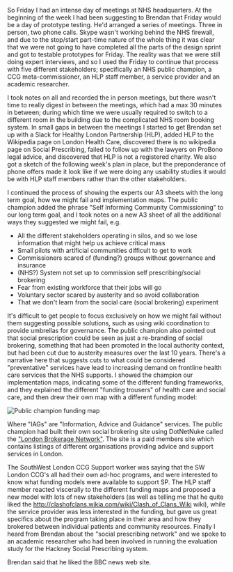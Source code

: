 So Friday I had an intense day of meetings at NHS headquarters.  At the beginning of the week I had been suggesting to Brendan that Friday would be a day of prototype testing.  He'd arranged a series of meetings.  Three in person, two phone calls.  Skype wasn't working behind the NHS firewall, and due to the stop/start part-time nature of the whole thing it was clear that we were not going to have completed all the parts of the design sprint and got to testable prototypes for Friday.  The reality was that we were still doing expert interviews, and so I used the Friday to continue that process with five different stakeholders; specifically an NHS public champion, a CCG meta-commissioner, an HLP staff member, a service provider and an academic researcher.

I took notes on all and recorded the in person meetings, but there wasn't time to really digest in between the meetings, which had a max 30 minutes in between; during which time we were usually required to switch to a different room in the building due to the complicated NHS room booking system.  In small gaps in between the meetings I started to get Brendan set up with a Slack for Healthy London Partnership (HLP), added HLP to the Wikipedia page on London Health Care, discovered there is no wikipedia page on Social Prescribing, failed to follow up with the lawyers on ProBono legal advice, and discovered that HLP is not a registered charity.  We also got a sketch of the following week's plan in place, but the preponderance of phone offers made it look like if we were doing any usability studies it would be with HLP staff members rather than the other stakeholders.

I continued the process of showing the experts our A3 sheets with the long term goal, how we might fail and implementation maps.  The public champion added the phrase "Self Informing Community Commissioning" to our long term goal, and I took notes on a new A3 sheet of all the additional ways they suggested we might fail, e.g.

* All the different stakeholders operating in silos, and so we lose information that might help us achieve critical mass
* Small pilots with artificial communities difficult to get to work
* Commissioners scared of (funding?) groups without governance and insurance
* (NHS?) System not set up to commission self prescribing/social brokering
* Fear from existing workforce that their jobs will go
* Voluntary sector scared by austerity and so avoid collaboration
* That we don't learn from the social care (social brokering) experiment

It's difficult to get people to focus exclusively on how we might fail without them suggesting possible solutions, such as using wiki coordination to provide umbrellas for governance.  The public champion also pointed out that social prescription could be seen as just a re-branding of social brokering, something that had been promoted in the local authority context, but had been cut due to austerity measures over the last 10 years.  There's a narrative here that suggests cuts to what could be considered "preventative" services have lead to increasing demand on frontline health care services that the NHS supports.  I showed the champion our implementation maps, indicating some of the different funding frameworks, and they explained the different "funding trousers" of health care and social care, and then drew their own map with a different funding model:

![Public champion funding map](https://www.dropbox.com/s/8nq3xdyv9027kaw/PublicChampion-map.JPG?dl=1)

Where "IAGs" are "Information, Advice and Guidance" services.  The public champion had built their own social brokering site using DotNetNuke called the ["London Brokerage Network"](http://www.londonbrokeragenetwork.com/).  The site is a paid members site which contains listings of different organisations providing advice and support services in London.


The SouthWest London CCG Support worker was saying that the SW London CCG's all had their own ad-hoc programs, and were interested to know what funding models were available to support SP.  The HLP staff member reacted viscerally to the different funding maps and proposed a new model with lots of new stakeholders (as well as telling me that he quite liked the http://clashofclans.wikia.com/wiki/Clash_of_Clans_Wiki wiki), while the service provider was less interested in the funding, but gave us great specifics about the program taking place in their area and how they brokered between individual patients and community resources.  Finally I heard from Brendan about the "social prescribing network" and we spoke to an academic researcher who had been involved in running the evaluation study for the Hackney Social Prescribing system.

Brendan said that he liked the BBC news web site.
